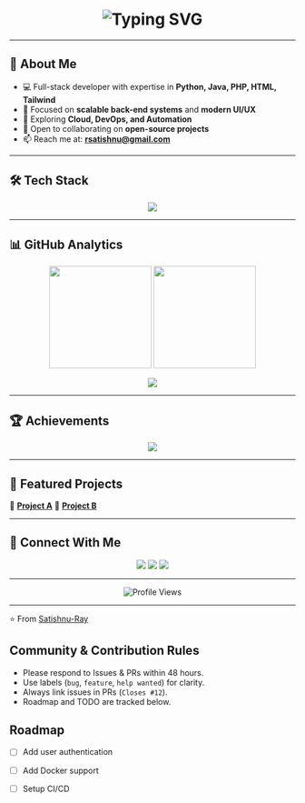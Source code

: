 <!-- Professional + Fully Animated GitHub Profile README -->

<h1 align="center">
  <img src="https://readme-typing-svg.herokuapp.com?font=Fira+Code&size=28&duration=3000&pause=1000&color=3b82f6&center=true&vCenter=true&width=500&lines=Hi+%F0%9F%91%8B%2C+I'm+Satishnu;Full-Stack+Developer;Python+%7C+Java+%7C+PHP+%7C+HTML+%7C+Tailwind;Building+Scalable+Web+Apps;Passionate+About+Clean+Code+%26+UI%2FUX" alt="Typing SVG" />
</h1>

---

## 🚀 About Me  
- 💻 Full-stack developer with expertise in **Python, Java, PHP, HTML, Tailwind**  
- 🔭 Focused on **scalable back-end systems** and **modern UI/UX**  
- 🌱 Exploring **Cloud, DevOps, and Automation**  
- 🤝 Open to collaborating on **open-source projects**  
- 📫 Reach me at: **rsatishnu@gmail.com**  

---

## 🛠️ Tech Stack  
<p align="center">
  <img src="https://skillicons.dev/icons?i=python,java,php,html,css,tailwind,js,git,github,docker,linux,mysql,vscode&perline=6" />
</p>

---

## 📊 GitHub Analytics  

<p align="center">
  <img src="https://github-readme-stats.vercel.app/api?username=Satishnu-Ray&show_icons=true&theme=tokyonight&hide_border=true&count_private=true" height="180" />
  <img src="https://github-readme-streak-stats.herokuapp.com/?user=Satishnu-Ray&theme=tokyonight&hide_border=true" height="180" />
</p>

<p align="center">
  <img src="https://github-readme-activity-graph.vercel.app/graph?username=Satishnu-Ray&theme=react-dark&hide_border=true&area=true" />
</p>

---

## 🏆 Achievements  

<p align="center">
  <img src="https://github-profile-trophy.vercel.app/?username=Satishnu-Ray&theme=algolia&margin-w=10&margin-h=10&row=1" />
</p>

---

## 🌟 Featured Projects  
🔗 [**Project A**](https://github.com/Satishnu-Ray/Myweb)
🔗 [**Project B**](https://github.com/Satishnu-Ray/satishnuray)

---

## 🤝 Connect With Me  
<p align="center">
  <a href="https://www.linkedin.com/in/satishnu-r-a6444010b"><img src="https://img.shields.io/badge/LinkedIn-0077B5?style=for-the-badge&logo=linkedin&logoColor=white" /></a>
  <a href="mailto:rsatishnu@gmail.com"><img src="https://img.shields.io/badge/Gmail-D14836?style=for-the-badge&logo=gmail&logoColor=white" /></a>
  <a href="https://twitter.com/satishnuray"><img src="https://img.shields.io/badge/Twitter-1DA1F2?style=for-the-badge&logo=twitter&logoColor=white" /></a>
</p>

---

<p align="center">
  <img src="https://komarev.com/ghpvc/?username=Satishnu-Ray&label=Profile%20Views&color=3b82f6&style=flat" alt="Profile Views" />
</p>

---
⭐️ From [Satishnu-Ray](https://github.com/Satishnu-Ray)

## Community & Contribution Rules

- Please respond to Issues & PRs within 48 hours.
- Use labels (`bug`, `feature`, `help wanted`) for clarity.
- Always link issues in PRs (`Closes #12`).
- Roadmap and TODO are tracked below.
## Roadmap
- [ ] Add user authentication
- [ ] Add Docker support
- [ ] Setup CI/CD

